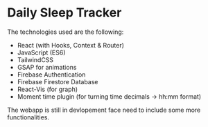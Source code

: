 # Daily Sleep Tracker

The technologies used are the following:

- React (with Hooks, Context & Router)
- JavaScript (ES6)
- TailwindCSS 
- GSAP for animations
- Firebase Authentication
- Firebase Firestore Database
- React-Vis (for graph)
- Moment time plugin (for turning time decimals -> hh:mm format)

The webapp is still in devlopement face need to include some more functionalities.
